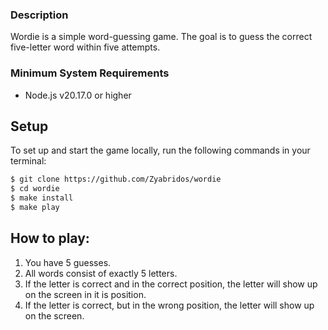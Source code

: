 ### Description
Wordie is a simple word-guessing game. The goal is to guess the correct five-letter word within five attempts.

### Minimum System Requirements
- Node.js v20.17.0 or higher

## Setup
To set up and start the game locally, run the following commands in your terminal:

```sh
$ git clone https://github.com/Zyabridos/wordie
$ cd wordie
$ make install
$ make play
``` 

## How to play:

1. You have 5 guesses.
2. All words consist of exactly 5 letters.
3. If the letter is correct and in the correct position, the letter will show up on the screen in it is position.
4. If the letter is correct, but in the wrong position, the letter will show up on the screen.